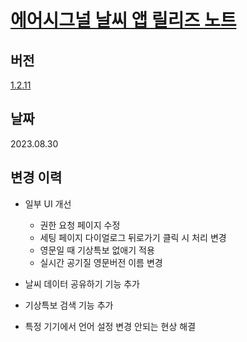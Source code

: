 __<h1>[에어시그널 날씨 앱 릴리즈 노트](https://github.com/tekken5953/AS_Cloud_App/blob/master/release_note/1.2.11.md)</a></h1>__

<h2>버전</h2>

[1.2.11](https://play.google.com/store/apps/details?id=app.airsignal.weather)

<h2>날짜</h2>
2023.08.30

<h2>변경 이력</h2>

- 일부 UI 개선
  - 권한 요청 페이지 수정
  - 세팅 페이지 다이얼로그 뒤로가기 클릭 시 처리 변경
  - 영문일 때 기상특보 없애기 적용
  - 실시간 공기질 영문버전 이름 변경

- 날씨 데이터 공유하기 기능 추가
  
- 기상특보 검색 기능 추가

- 특정 기기에서 언어 설정 변경 안되는 현상 해결






